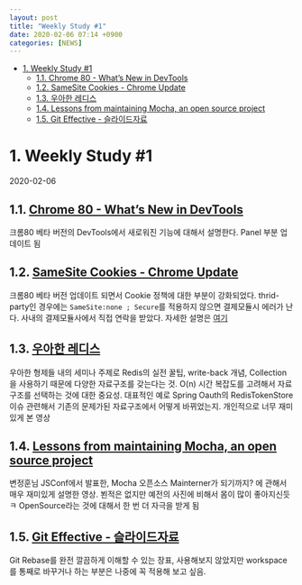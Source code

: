 ```yaml
---
layout: post
title: "Weekly Study #1"
date: 2020-02-06 07:14 +0900
categories: [NEWS]
---
```

<!-- TOC -->

- [1. Weekly Study #1](#1-weekly-study-1)
  - [1.1. Chrome 80 - What’s New in DevTools](#11-chrome-80---whats-new-in-devtools)
  - [1.2. SameSite Cookies - Chrome Update](#12-samesite-cookies---chrome-update)
  - [1.3. 우아한 레디스](#13-%ec%9a%b0%ec%95%84%ed%95%9c-%eb%a0%88%eb%94%94%ec%8a%a4)
  - [1.4. Lessons from maintaining Mocha, an open source project](#14-lessons-from-maintaining-mocha-an-open-source-project)
  - [1.5. Git Effective - 슬라이드자료](#15-git-effective---%ec%8a%ac%eb%9d%bc%ec%9d%b4%eb%93%9c%ec%9e%90%eb%a3%8c)

<!-- /TOC -->

# 1. Weekly Study #1 
2020-02-06

## 1.1. [Chrome 80 - What’s New in DevTools](https://www.youtube.com/watch?v=2EiPb1opH3g)
크롬80 베타 버전의 DevTools에서 새로워진 기능에 대해서 설명한다. Panel 부분 업데이트 됨

## 1.2. [SameSite Cookies - Chrome Update](https://www.youtube.com/watch?v=GPz7onXjP_4)
크롬80 베타 버전 업데이트 되면서 Cookie 정책에 대한 부분이 강화되었다. thrid-party인 경우에는 `SameSite:none ; Secure`를 적용하지 않으면 결제모듈시 에러가 난다. 사내의 결제모듈사에서 직접 연락을 받았다. 자세한 설명은 [여기]([https://goo.gle/3972swq](https://www.youtube.com/redirect?v=GPz7onXjP_4&event=video_description&q=https%3A%2F%2Fgoo.gle%2F3972swq&redir_token=uTCSR8SeH3471D-7cz8zFwGGge18MTU4MTAyNjg3M0AxNTgwOTQwNDcz))


## 1.3. [우아한 레디스](https://www.youtube.com/watch?v=mPB2CZiAkKM)
우아한 형제들 내의 세미나 주제로 Redis의 실전 꿀팁, write-back 개념, Collection을 사용하기 때문에 다양한 자료구조를 갖는다는 것. O(n) 시간 복잡도를 고려해서 자료구조를 선택하는 것에 대한 중요성. 대표적인 예로 Spring Oauth의 RedisTokenStore 이슈 관련해서 기존의 문제가된 자료구조에서 어떻게 바뀌었는지. 개인적으로 너무 재미있게 본 영상

## 1.4. [Lessons from maintaining Mocha, an open source project](https://www.youtube.com/watch?v=Mbdl9OS7E3o)
변정훈님 JSConf에서 발표한, Mocha 오픈소스 Mainterner가 되기까지? 에 관해서 매우 재미있게 설명한 영상. 뵌적은 없지만 예전의 사진에 비해서 몸이 많이 좋아지신듯 ㅋ OpenSource라는 것에 대해서 한 번 더 자극을 받게 됨


## 1.5. [Git Effective - 슬라이드자료](https://www.slideshare.net/kexplo/ndc2016-effective-git)
Git Rebase를 완전 깔끔하게 이해할 수 있는 장표, 사용해보지 않았지만 workspace를 통째로 바꾸거나 하는 부분은 나중에 꼭 적용해 보고 싶음. 


<!-- - [Chrome 80 - What’s New in DevTools](https://www.youtube.com/watch?v=2EiPb1opH3g): 크롬80 베타 버전의 DevTools에서 새로워진 기능에 대해서 설명한다. Panel 부분 업데이트 됨
- [SameSite Cookies - Chrome Update](https://www.youtube.com/watch?v=GPz7onXjP_4): 크롬80 베타 버전 업데이트 되면서 Cookie 정책에 대한 부분이 강화되었다. thrid-party인 경우에는 `SameSite:none ; Secure`를 적용하지 않으면 결제모듈시 에러가 난다. 사내의 결제모듈사에서 직접 연락을 받았다. 자세한 설명은 [여기]([https://goo.gle/3972swq](https://www.youtube.com/redirect?v=GPz7onXjP_4&event=video_description&q=https%3A%2F%2Fgoo.gle%2F3972swq&redir_token=uTCSR8SeH3471D-7cz8zFwGGge18MTU4MTAyNjg3M0AxNTgwOTQwNDcz))
- [우아한 레디스](https://www.youtube.com/watch?v=mPB2CZiAkKM): 우아한 형제들 내의 세미나 주제로 Redis의 실전 꿀팁, write-back 개념, Collection을 사용하기 때문에 다양한 자료구조를 갖는다는 것. O(n) 시간 복잡도를 고려해서 자료구조를 선택하는 것에 대한 중요성. 대표적인 예로 Spring Oauth의 RedisTokenStore 이슈 관련해서 기존의 문제가된 자료구조에서 어떻게 바뀌었는지. 개인적으로 너무 재미있게 본 영상
- [Lessons from maintaining Mocha, an open source project](https://www.youtube.com/watch?v=Mbdl9OS7E3o): 변정훈님 JSConf에서 발표한, Mocha 오픈소스 Mainterner가 되기까지? 에 관해서 매우 재미있게 설명한 영상. 뵌적은 없지만 예전의 사진에 비해서 몸이 많이 좋아지신듯 ㅋ OpenSource라는 것에 대해서 한 번 더 자극을 받게 됨
- [Git Effective - 슬라이드자료](https://www.slideshare.net/kexplo/ndc2016-effective-git): Git Rebase를 완전 깔끔하게 이해할 수 있는 장표, 사용해보지 않았지만 workspace를 통째로 바꾸거나 하는 부분은 나중에 꼭 적용해 보고 싶음.  -->


